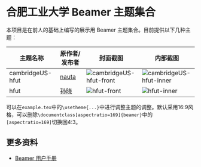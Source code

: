 # 合肥工业大学 Beamer 主题集合

本项目是在前人的基础上编写的展示用 Beamer 主题集合。目前提供以下几种主题：

| 主题名称             | 原作者/发布者                            | 封面截图                                     | 内部截图                                     |
| ---------------- | ---------------------------------- | ---------------------------------------- | ---------------------------------------- |
| cambridgeUS-hfut | [nauta](https://github.com/nautaa) | ![cambridgeUS-hfut-front](https://github.com/HFUTTUG/HFUT-Beamer/blob/images/cambridgeUS-hfut-front.png) | ![cambridgeUS-hfut-inner](https://github.com/HFUTTUG/HFUT-Beamer/blob/images/cambridgeUS-hfut-inner.png) |
| hfut             | [孙晓](https://github.com/sxhfut/)   | ![hfut-front](https://github.com/HFUTTUG/HFUT-Beamer/blob/images/hfut-front.png) | ![hfut-inner](https://github.com/HFUTTUG/HFUT-Beamer/blob/images/hfut-inner.png) |

可以在`example.tex`中的`\usetheme{...}`中进行调整主题的调整。默认采用16:9风格，可以删除`\documentclass[aspectratio=169]{beamer}`中的`[aspectratio=169]`切换回4:3。

## 更多资料

- [Beamer 用户手册](https://github.com/latexstudio/LaTeXPackages-CN/raw/master/beamer/beamer%E7%94%A8%E6%88%B7%E6%89%8B%E5%86%8C%EF%BC%88V3.24%EF%BC%89%E4%B8%AD%E8%AF%91%E7%89%88.pdf)

